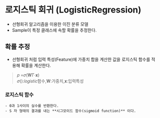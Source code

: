 # 로지스틱 회귀 (LogisticRegression)
- 선형회귀 알고리즘을 이용한 이진 분류 모델
- Sample이 특정 클래스에 속할 확률을 추정한다.    
    
## 확률 추정
- 선형회귀 처럼 입력 특성(Feature)에 가중치 합을 계산한 값을 로지스틱 함수를 적용해 확률을 계산한다.
>𝑝 =𝜎(𝐖𝑇⋅𝐱)  		
>𝜎():𝑙𝑜𝑔𝑖𝑠𝑡𝑖𝑐함수,𝐖:가중치,𝐱:입력특성

### 로지스틱 함수
	- 0과 1사이의 실수를 반환한다.
	- S 자 형태의 결과를 내는 **시그모이드 함수(sigmoid function)** 이다.

















